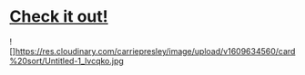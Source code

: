 # [Check it out!](https://cardsort.netlify.app)

![]https://res.cloudinary.com/carriepresley/image/upload/v1609634560/card%20sort/Untitled-1_lvcqko.jpg
